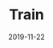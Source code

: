 --- 
title: Train
date: '2019-11-22'
thumb_image: images/mar-4yo/4yo-mar-train.jpg
thumb_image_alt: Train
image: images/mar-4yo/4yo-mar-train.jpg
image_alt: Train
template: project 
---	